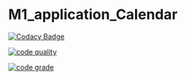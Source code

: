# M1_application_Calendar

[![Codacy Badge](https://api.codacy.com/project/badge/Grade/7ffb4adfe56f49b3b38b7de468ac1d17)](https://app.codacy.com/gh/paarventhan1999/M1_application_Calendar?utm_source=github.com&utm_medium=referral&utm_content=paarventhan1999/M1_application_Calendar&utm_campaign=Badge_Grade_Settings)

[![code quality](https://api.codiga.io/project/29959/score/svg)](https://app.codiga.io/project/29959/dashboard)

[![code grade](https://api.codiga.io/project/29959/status/svg)](https://app.codiga.io/project/29959/dashboard)
